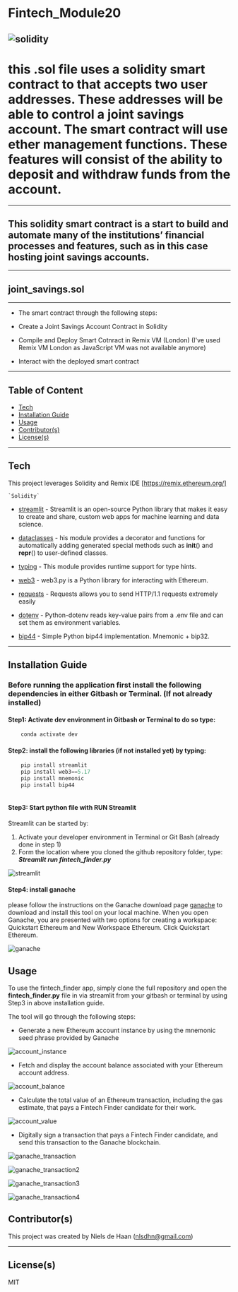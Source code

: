 # Fintech_Module20

![solidity](https://github.com/nielsdehaan1977/Fintech_Module20/blob/main/Images/solidity.jpg)
---
# this .sol file uses a solidity smart contract to that accepts two user addresses. These addresses will be able to control a joint savings account. The smart contract will use ether management functions. These features will consist of the ability to deposit and withdraw funds from the account.

---
## This solidity smart contract is a start to build and automate many of the institutions’ financial processes and features, such as in this case hosting joint savings accounts.

---
## joint_savings.sol
---
* The smart contract through the following steps:

* Create a Joint Savings Account Contract in Solidity
* Compile and Deploy Smart Cotnract in Remix VM (London) (I've used Remix VM London as JavaScript VM was not available anymore)
* Interact with the deployed smart contract

---
## Table of Content

- [Tech](#technologies)
- [Installation Guide](#installation-guide)
- [Usage](#usage)
- [Contributor(s)](#contributor(s))
- [License(s)](#license(s))

---
## Tech

This project leverages Solidity and Remix IDE [https://remix.ethereum.org/]
```
`Solidity`
```
* [streamlit](https://streamlit.io/) - Streamlit is an open-source Python library that makes it easy to create and share, custom web apps for machine learning and data science.

* [dataclasses](https://docs.python.org/3/library/dataclasses.html) - his module provides a decorator and functions for automatically adding generated special methods such as __init__() and __repr__() to user-defined classes.

* [typing](https://docs.python.org/3/library/typing.html) - This module provides runtime support for type hints.

* [web3](https://web3py.readthedocs.io/en/stable/) - web3.py is a Python library for interacting with Ethereum.

* [requests](https://requests.readthedocs.io/en/latest/) - Requests allows you to send HTTP/1.1 requests extremely easily

* [dotenv](https://pypi.org/project/python-dotenv/) - Python-dotenv reads key-value pairs from a .env file and can set them as environment variables.

* [bip44](https://pypi.org/project/bip44/) - Simple Python bip44 implementation. Mnemonic + bip32.

---

## Installation Guide

### Before running the application first install the following dependencies in either Gitbash or Terminal. (If not already installed)

#### Step1: Activate dev environment in Gitbash or Terminal to do so type:
```python
    conda activate dev
```
#### Step2: install the following libraries (if not installed yet) by typing:
```python
    pip install streamlit
    pip install web3==5.17
    pip install mnemonic
    pip install bip44
    

 ```
#### Step3: Start python file with RUN Streamlit
Streamlit can be started by:
1. Activate your developer environment in Terminal or Git Bash (already done in step 1)
2. Form the location where you cloned the github repository folder, type: ***Streamlit run fintech_finder.py***

![streamlit](https://github.com/nielsdehaan1977/Fintech_Module19/blob/main/Images/streamlit_start.jpg)


#### Step4: install ganache
please follow the instructions on the Ganache download page [ganache](https://trufflesuite.com/ganache/) to download and install this tool on your local machine. When you open Ganache, you are presented with two options for creating a workspace: Quickstart Ethereum and New Workspace Ethereum. Click Quickstart Ethereum.

![ganache](https://github.com/nielsdehaan1977/Fintech_Module19/blob/main/Images/ganache.png)


## Usage

To use the fintech_finder app, simply clone the full repository and open the **fintech_finder.py** file in via streamlit from your gitbash or terminal by using Step3 in above installation guide. 

The tool will go through the following steps:

* Generate a new Ethereum account instance by using the mnemonic seed phrase provided by Ganache

![account_instance](https://github.com/nielsdehaan1977/Fintech_Module19/blob/main/Images/env_ganache_aligned.jpg)


* Fetch and display the account balance associated with your Ethereum account address.

![account_balance](https://github.com/nielsdehaan1977/Fintech_Module19/blob/main/Images/streamlit3.jpg)

* Calculate the total value of an Ethereum transaction, including the gas estimate, that pays a Fintech Finder candidate for their work.

![account_value](https://github.com/nielsdehaan1977/Fintech_Module19/blob/main/Images/streamlit2_val_transaction.jpg)


* Digitally sign a transaction that pays a Fintech Finder candidate, and send this transaction to the Ganache blockchain.

![ganache_transaction](https://github.com/nielsdehaan1977/Fintech_Module19/blob/main/Images/streamlit5.jpg)

![ganache_transaction2](https://github.com/nielsdehaan1977/Fintech_Module19/blob/main/Images/streamlit6.jpg)

![ganache_transaction3](https://github.com/nielsdehaan1977/Fintech_Module19/blob/main/Images/streamlit7.jpg)

![ganache_transaction4](https://github.com/nielsdehaan1977/Fintech_Module19/blob/main/Images/streamlit8_to_account_balance.jpg)


## Contributor(s)

This project was created by Niels de Haan (nlsdhn@gmail.com)

---

## License(s)

MIT